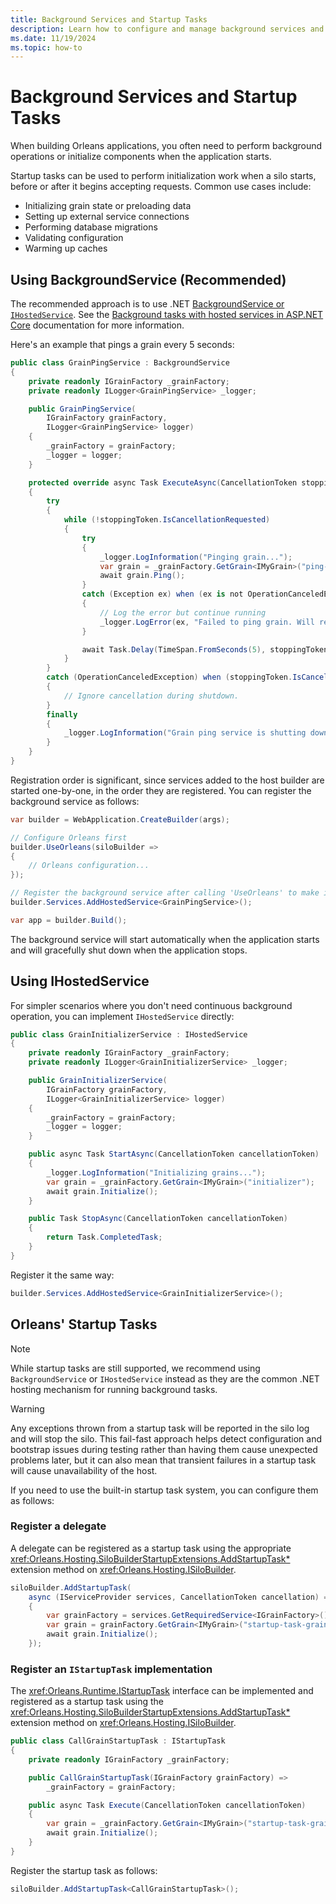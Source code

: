 ```yaml
---
title: Background Services and Startup Tasks
description: Learn how to configure and manage background services and startup tasks in .NET Orleans.
ms.date: 11/19/2024
ms.topic: how-to
---
```


# Background Services and Startup Tasks

When building Orleans applications, you often need to perform background operations or initialize components when the application starts.

Startup tasks can be used to perform initialization work when a silo starts, before or after it begins accepting requests. Common use cases include:

* Initializing grain state or preloading data
* Setting up external service connections
* Performing database migrations
* Validating configuration
* Warming up caches

## Using BackgroundService (Recommended)

The recommended approach is to use .NET [BackgroundService or `IHostedService`](/aspnet/core/fundamentals/host/hosted-services). See the [Background tasks with hosted services in ASP.NET Core](/aspnet/core/fundamentals/host/hosted-services) documentation for more information.

Here's an example that pings a grain every 5 seconds:

```csharp
public class GrainPingService : BackgroundService
{
    private readonly IGrainFactory _grainFactory;
    private readonly ILogger<GrainPingService> _logger;

    public GrainPingService(
        IGrainFactory grainFactory,
        ILogger<GrainPingService> logger)
    {
        _grainFactory = grainFactory;
        _logger = logger;
    }

    protected override async Task ExecuteAsync(CancellationToken stoppingToken)
    {
        try
        {
            while (!stoppingToken.IsCancellationRequested)
            {
                try
                {
                    _logger.LogInformation("Pinging grain...");
                    var grain = _grainFactory.GetGrain<IMyGrain>("ping-target");
                    await grain.Ping();
                }
                catch (Exception ex) when (ex is not OperationCanceledException)
                {
                    // Log the error but continue running
                    _logger.LogError(ex, "Failed to ping grain. Will retry in 5 seconds.");
                }

                await Task.Delay(TimeSpan.FromSeconds(5), stoppingToken);
            }
        }
        catch (OperationCanceledException) when (stoppingToken.IsCancellationRequested)
        {
            // Ignore cancellation during shutdown.
        }
        finally
        {
            _logger.LogInformation("Grain ping service is shutting down.");
        }
    }
}
```

Registration order is significant, since services added to the host builder are started one-by-one, in the order they are registered. You can register the background service as follows:

```csharp
var builder = WebApplication.CreateBuilder(args);

// Configure Orleans first
builder.UseOrleans(siloBuilder => 
{
    // Orleans configuration...
});

// Register the background service after calling 'UseOrleans' to make it start once Orleans has started.
builder.Services.AddHostedService<GrainPingService>();

var app = builder.Build();
```

The background service will start automatically when the application starts and will gracefully shut down when the application stops.

## Using IHostedService

For simpler scenarios where you don't need continuous background operation, you can implement `IHostedService` directly:

```csharp
public class GrainInitializerService : IHostedService
{
    private readonly IGrainFactory _grainFactory;
    private readonly ILogger<GrainInitializerService> _logger;

    public GrainInitializerService(
        IGrainFactory grainFactory,
        ILogger<GrainInitializerService> logger)
    {
        _grainFactory = grainFactory;
        _logger = logger;
    }

    public async Task StartAsync(CancellationToken cancellationToken)
    {
        _logger.LogInformation("Initializing grains...");
        var grain = _grainFactory.GetGrain<IMyGrain>("initializer");
        await grain.Initialize();
    }

    public Task StopAsync(CancellationToken cancellationToken)
    {
        return Task.CompletedTask;
    }
}
```

Register it the same way:

```csharp
builder.Services.AddHostedService<GrainInitializerService>();
```

## Orleans' Startup Tasks

> [!NOTE]
> While startup tasks are still supported, we recommend using `BackgroundService` or `IHostedService` instead as they are the common .NET hosting mechanism for running background tasks.

> [!WARNING]
> Any exceptions thrown from a startup task will be reported in the silo log and will stop the silo. This fail-fast approach helps detect configuration and bootstrap issues during testing rather than having them cause unexpected problems later, but it can also mean that transient failures in a startup task will cause unavailability of the host.

If you need to use the built-in startup task system, you can configure them as follows:

### Register a delegate

A delegate can be registered as a startup task using the appropriate <xref:Orleans.Hosting.SiloBuilderStartupExtensions.AddStartupTask*> extension method on <xref:Orleans.Hosting.ISiloBuilder>.

```csharp
siloBuilder.AddStartupTask(
    async (IServiceProvider services, CancellationToken cancellation) =>
    {
        var grainFactory = services.GetRequiredService<IGrainFactory>();
        var grain = grainFactory.GetGrain<IMyGrain>("startup-task-grain");
        await grain.Initialize();
    });
```

### Register an `IStartupTask` implementation

The <xref:Orleans.Runtime.IStartupTask> interface can be implemented and registered as a startup task using the <xref:Orleans.Hosting.SiloBuilderStartupExtensions.AddStartupTask*> extension method on <xref:Orleans.Hosting.ISiloBuilder>.

```csharp
public class CallGrainStartupTask : IStartupTask
{
    private readonly IGrainFactory _grainFactory;

    public CallGrainStartupTask(IGrainFactory grainFactory) =>
        _grainFactory = grainFactory;

    public async Task Execute(CancellationToken cancellationToken)
    {
        var grain = _grainFactory.GetGrain<IMyGrain>("startup-task-grain");
        await grain.Initialize();
    }
}
```

Register the startup task as follows:

```csharp
siloBuilder.AddStartupTask<CallGrainStartupTask>();
```
